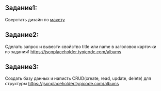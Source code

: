 ## Задание1: 
Сверстать дизайн по [макету](https://www.figma.com/file/UJhCZHmxT6URn0gm62rpHk/%D0%94%D0%B5%D0%BC%D0%BE%D0%BD%D1%81%D1%82%D1%80%D0%B0%D1%86%D0%B8%D0%BE%D0%BD%D0%BD%D1%8B%D0%B9-%D1%8D%D0%BA%D0%B7%D0%B0%D0%BC%D0%B5%D0%BD-%7C-%D0%9B%D0%93%D0%A2%D0%A3?type=design&node-id=0-1&t=Y27ZXdrtndr6T2JY-0)
## Задание2: 
Сделать запрос и вывести свойство title или name в заголовок карточки из задания1
https://jsonplaceholder.typicode.com/albums
## Задание3: 
Создать базу данных и написть CRUD(create, read, update, delete) для структуры
https://jsonplaceholder.typicode.com/albums
